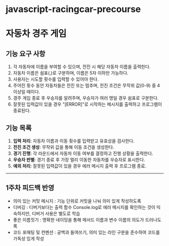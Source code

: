 # javascript-racingcar-precourse

# 자동차 경주 게임

## 기능 요구 사항

1. 각 자동차에 이름을 부여할 수 있으며, 전진 시 해당 자동차 이름을 출력한다.
2. 자동차 이름은 쉼표(,)로 구분하며, 이름은 5자 이하만 가능하다.
3. 사용자는 시도할 횟수를 입력할 수 있어야 한다.
4. 주어진 횟수 동안 자동차들은 전진 또는 멈추며, 전진 조건은 무작위 값(0-9) 중 4 이상일 때이다.
5. 경주 게임 종료 후 우승자를 알려주며, 우승자가 여러 명일 경우 쉼표로 구분한다.
6. 잘못된 입력값이 있을 경우 "[ERROR]"로 시작하는 메시지를 출력하고 프로그램이 종료된다.

## 기능 목록

1. **입력 처리**: 자동차 이름과 이동 횟수를 입력받고 유효성을 검사한다.
2. **전진 조건 생성**: 무작위 값을 통해 이동 조건을 생성한다.
3. **경기 진행**: 각 라운드에서 자동차 이동 여부를 결정하고 진행 상황을 출력한다.
4. **우승자 판별**: 경기 종료 후 가장 멀리 이동한 자동차를 우승자로 표시한다.
5. **예외 처리**: 잘못된 입력값이 있을 경우 에러 메시지 출력 후 프로그램 종료.

---

## 1주차 피드백 반영

- 의미 있는 커밋 메시지 : 기능 단위로 커밋을 나눠 의미 있게 작성하도록
- 디버깅 : 디버거보다는 출력 함수 Console.log로 에러 메시지를 확인하는 것이 익숙하지만, 디버거 사용은 별도로 학습
- 좋은 이름짓기 : 명확한 네이밍을 통해 메서드 이름과 변수 이름의 의도가 드러나도록
- 코드 포매팅 및 컨벤션 : 공백과 들여쓰기, 의미 있는 라인 구분을 준수하여 코드를 가독성 있게 작성
